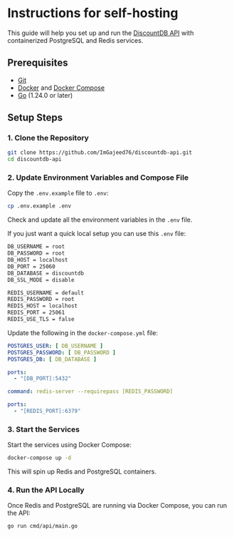 # Instructions for self-hosting

This guide will help you set up and run the [DiscountDB API](https://github.com/ImGajeed76/discountdb-api) with
containerized PostgreSQL and Redis services.

## Prerequisites

- [Git](https://git-scm.com/downloads)
- [Docker](https://docs.docker.com/get-docker/) and [Docker Compose](https://docs.docker.com/compose/install/)
- [Go](https://golang.org/doc/install) (1.24.0 or later)

## Setup Steps

### 1. Clone the Repository

```bash
git clone https://github.com/ImGajeed76/discountdb-api.git
cd discountdb-api
```

### 2. Update Environment Variables and Compose File

Copy the `.env.example` file to `.env`:

```bash
cp .env.example .env
```

Check and update all the environment variables in the `.env` file.

If you just want a quick local setup you can use this `.env` file:

```bash
DB_USERNAME = root
DB_PASSWORD = root
DB_HOST = localhost
DB_PORT = 25060
DB_DATABASE = discountdb
DB_SSL_MODE = disable

REDIS_USERNAME = default
REDIS_PASSWORD = root
REDIS_HOST = localhost
REDIS_PORT = 25061
REDIS_USE_TLS = false
```

Update the following in the `docker-compose.yml` file:

```yaml
POSTGRES_USER: [ DB_USERNAME ]
POSTGRES_PASSWORD: [ DB_PASSWORD ]
POSTGRES_DB: [ DB_DATABASE ]

ports:
  - "[DB_PORT]:5432"
```

```yaml
command: redis-server --requirepass [REDIS_PASSWORD]

ports:
  - "[REDIS_PORT]:6379"
```

### 3. Start the Services

Start the services using Docker Compose:

```bash
docker-compose up -d
```

This will spin up Redis and PostgreSQL containers.

### 4. Run the API Locally

Once Redis and PostgreSQL are running via Docker Compose, you can run the API:

```bash
go run cmd/api/main.go
```
